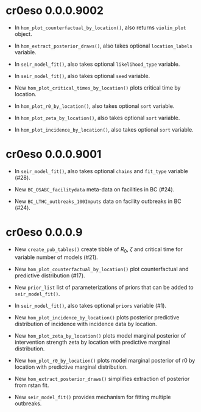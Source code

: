 # cr0eso 0.0.0.9002

* In `hom_plot_counterfactual_by_location()`, also returns `violin_plot` object.

* In `hom_extract_posterior_draws()`, also takes optional `location_labels` variable.

* In `seir_model_fit()`, also takes optional `likelihood_type` variable.

* In `seir_model_fit()`, also takes optional `seed` variable.

* New `hom_plot_critical_times_by_location()` plots critical time by location.

* In `hom_plot_r0_by_location()`, also takes optional `sort` variable.

* In `hom_plot_zeta_by_location()`, also takes optional `sort` variable.

* In `hom_plot_incidence_by_location()`, also takes optional `sort` variable.


# cr0eso 0.0.0.9001

* In `seir_model_fit()`, also takes optional `chains` and `fit_type` variable (#28).

* New `BC_OSABC_facilitydata` meta-data on facilities in BC (#24).

* New `BC_LTHC_outbreaks_100Imputs` data on facility outbreaks in BC (#24).

# cr0eso 0.0.0.9

* New `create_pub_tables()` create tibble of $R_0$, $\zeta$ and critical time for variable number of models (#21).

* New `hom_plot_counterfactual_by_location()` plot counterfactual and predictive distribution (#17).

* New `prior_list` list of parameterizations of priors that can be added to `seir_model_fit()`. 

* In `seir_model_fit()`, also takes optional `priors` variable (#1).

* New `hom_plot_incidence_by_location()` plots posterior predictive distribution of incidence with incidence data by location.

* New `hom_plot_zeta_by_location()` plots model marginal posterior of intervention strength zeta by location with predictive marginal distribution.

* New `hom_plot_r0_by_location()` plots model marginal posterior of r0 by location with predictive marginal distribution.

* New `hom_extract_posterior_draws()` simplifies extraction of posterior from rstan fit.

* New `seir_model_fit()` provides mechanism for fitting multiple outbreaks.
